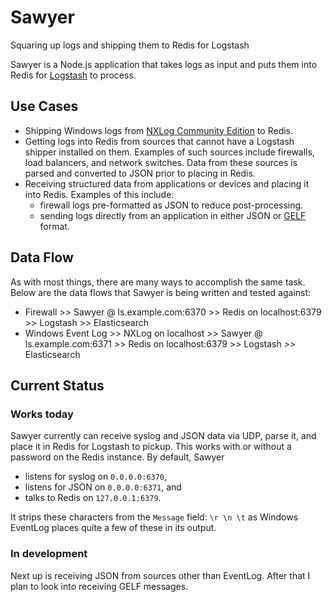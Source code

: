 # Sawyer

Squaring up logs and shipping them to Redis for Logstash

Sawyer is a Node.js application that takes logs as input and puts them into Redis for
[Logstash][logstash] to process.  

## Use Cases

* Shipping Windows logs from [NXLog Community Edition][nxlog-ce] to Redis.
* Getting logs into Redis from sources that cannot have a Logstash shipper installed
  on them. Examples of such sources include firewalls, load balancers, and network switches.
  Data from these sources is parsed and converted to JSON prior to placing in Redis.
* Receiving structured data from applications or devices and placing it into Redis. Examples of
  this include:
  * firewall logs pre-formatted as JSON to reduce post-processing.
  * sending logs directly from an application in either JSON or
    [GELF][gelf-from-app] format.

## Data Flow

As with most things, there are many ways to accomplish the same task. Below are
the data flows that Sawyer is being written and tested against:

* Firewall >> Sawyer @ ls.example.com:6370 >> Redis on localhost:6379 >>
  Logstash >> Elasticsearch
* Windows Event Log >> NXLog on localhost >> Sawyer @ ls.example.com:6371 >>
  Redis on localhost:6379 >> Logstash >> Elasticsearch

## Current Status

### Works today

Sawyer currently can receive syslog and JSON data via UDP, parse it, and place
it in Redis for Logstash to pickup. This works with or without a password on the
Redis instance. By default, Sawyer

* listens for syslog on `0.0.0.0:6370`,
* listens for JSON on `0.0.0.0:6371`, and
* talks to Redis on `127.0.0.1:6379`.

It strips these characters from the `Message` field: `\r \n \t` as Windows
EventLog places quite a few of these in its output.

### In development

Next up is receiving JSON from sources other than EventLog. After that I plan to
look into receiving GELF messages.


[gelf-from-app]:http://docs.graylog.org/en/latest/pages/sending_data.html#gelf-sending-from-applications
[logstash]:http://logstash.net
[nxlog-ce]:http://nxlog.org/products/nxlog-community-edition

